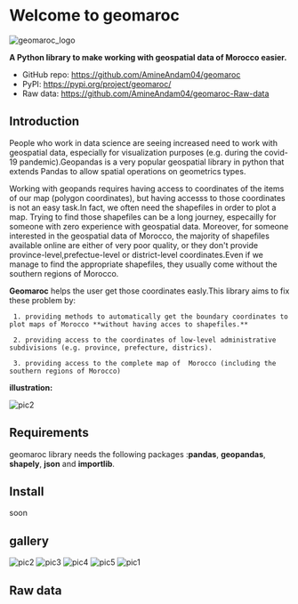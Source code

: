 # Welcome to geomaroc

![geomaroc_logo](https://user-images.githubusercontent.com/49843367/164335838-537f0514-ce89-43ed-956f-c6c6de6ed264.png)


**A Python library to make working with geospatial data of Morocco easier.**

-   GitHub repo: <https://github.com/AmineAndam04/geomaroc>
-   PyPI: <https://pypi.org/project/geomaroc/>
-   Raw data: <https://github.com/AmineAndam04/geomaroc-Raw-data>
## Introduction

People who work in data science are seeing  increased need to work with geospatial data, especially for visualization purposes (e.g. during the covid-19 pandemic).Geopandas is a very popular geospatial library in python that extends Pandas to allow spatial operations on geometrics types.

Working with geopands requires having access to coordinates of the items of our map (polygon coordinates), but having accesss to those coordinates is not an easy task.In fact, we often need the shapefiles in order to plot a map. Trying to find those shapefiles can be a long journey, especailly for someone with zero experience with geospatial data. Moreover, for someone interested in the  geospatial data of Morocco, the majority of shapefiles available online are either of very poor quality, or they don't provide province-level,prefectue-level or district-level coordinates.Even if we manage to find the appropriate shapefiles, they usually come without the southern regions of Morocco.

**Geomaroc** helps the user get those coordinates easly.This library aims to fix these problem by:

     1. providing methods to automatically get the boundary coordinates to plot maps of Morocco **without having acces to shapefiles.**
      
     2. providing access to the coordinates of low-level administrative subdivisions (e.g. province, prefecture, districs).
      
     3. providing access to the complete map of  Morocco (including the southern regions of Morocco)

**illustration:**

![pic2](https://user-images.githubusercontent.com/49843367/164767535-ed77f71a-6610-4abc-a9f9-bb5c54ed4890.png)


## Requirements
geomaroc library needs the following packages :**pandas**, **geopandas**, **shapely**, **json** and **importlib**.
## Install
soon
## gallery

![pic2](https://user-images.githubusercontent.com/49843367/164767535-ed77f71a-6610-4abc-a9f9-bb5c54ed4890.png)
![pic3](https://user-images.githubusercontent.com/49843367/164767545-31ebbdd9-49ff-472e-a396-7e94c2964547.png)
![pic4](https://user-images.githubusercontent.com/49843367/164767547-4e9f179e-1e8b-4478-b099-ff9d93d92b2c.png)
![pic5](https://user-images.githubusercontent.com/49843367/164767553-00114d1f-17d5-4b1e-994b-0d7f9642235e.png)
![pic1](https://user-images.githubusercontent.com/49843367/164767555-e9acaa22-9891-40c2-a7b3-37726c985746.png)
## Raw data
